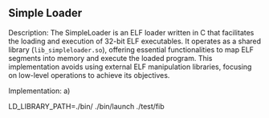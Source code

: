 Simple Loader
-------

Description:
The SimpleLoader is an ELF loader written in C that facilitates the loading and execution of 32-bit ELF executables. It operates as a shared library (`lib_simpleloader.so`), offering essential functionalities to map ELF segments into memory and execute the loaded program. This implementation avoids using external ELF manipulation libraries, focusing on low-level operations to achieve its objectives.


Implementation:
    a) 

 LD_LIBRARY_PATH=./bin/ ./bin/launch ./test/fib

